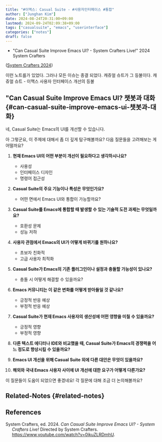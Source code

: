 ```yaml
---
title: "#이맥스: Casual Suite - #사용자인터페이스 #통합"
author: ["Junghan Kim"]
date: 2024-08-24T20:31:00+09:00
lastmod: 2024-09-24T02:09:38+09:00
tags: ["casualsuite", "emacs", "userinterface"]
categories: ["notes"]
draft: false
---
```


-   "Can Casual Suite Improve Emacs UI? - System Crafters Live!" 2024 System Crafters

(<a href="#citeproc_bib_item_1">System Crafters 2024</a>)

이런 노트를가 있었다. 그러나 모든 이슈는 종결 되었다. 캐쥬얼 슈트가 그 등불이다. 캐쥬얼 슈트 - 이맥스 사용자 인터페이스 개선의 등불


## "Can Casual Suite Improve Emacs UI? 챗봇과 대화 {#can-casual-suite-improve-emacs-ui-챗봇과-대화}

네, Casual Suite는 Emacs의 UI를 개선할 수 있습니다.

아 그렇군요, 이 주제에 대해서 좀 더 깊게 탐구해볼까요? 다음 질문들을 고려해보는 게 어떨까요?

1.  **현재 Emacs UI의 어떤 부분이 개선이 필요하다고 생각하시나요?**
    -   사용성
    -   인터페이스 디자인
    -   명령어 접근성

2.  **Casual Suite의 주요 기능이나 특성은 무엇인가요?**
    -   어떤 면에서 Emacs UI와 통합이 가능할까요?

3.  **Casual Suite를 Emacs에 통합할 때 발생할 수 있는 기술적 도전 과제는 무엇일까요?**
    -   호환성 문제
    -   성능 저하

4.  **사용자 관점에서 Emacs의 UI가 어떻게 바뀌기를 원하나요?**
    -   초보자 친화적
    -   고급 사용자 최적화

5.  **Casual Suite가 Emacs의 기존 플러그인이나 설정과 충돌할 가능성이 있나요?**
    -   충돌 시 어떻게 해결할 수 있을까요?

6.  **Emacs 커뮤니티는 이 같은 변화를 어떻게 받아들일 것 같나요?**
    -   긍정적 반응 예상
    -   부정적 반응 예상

7.  **Casual Suite가 현재 Emacs 사용자의 생산성에 어떤 영향을 미칠 수 있을까요?**
    -   긍정적 영향
    -   부정적 영향

8.  **다른 텍스트 에디터나 IDE와 비교했을 때, Casual Suite가 Emacs의 경쟁력을 어느 정도로 향상시킬 수 있을까요?**

9.  **Emacs UI 개선을 위해 Casual Suite 외에 다른 대안은 무엇이 있을까요?**

10. **해외와 국내 Emacs 사용자 사이에 UI 개선에 대한 요구가 어떻게 다른가요?**

이 질문들이 도움이 되었으면 좋겠네요! 각 질문에 대해 조금 더 논의해볼까요?


## Related-Notes {#related-notes}

## References

<style>.csl-entry{text-indent: -1.5em; margin-left: 1.5em;}</style><div class="csl-bib-body">
  <div class="csl-entry"><a id="citeproc_bib_item_1"></a>System Crafters, ed. 2024. <i>Can Casual Suite Improve Emacs UI? - System Crafters Live!</i> Directed by System Crafters. <a href="https://www.youtube.com/watch?v=0ikuZLRDmhU">https://www.youtube.com/watch?v=0ikuZLRDmhU</a>.</div>
</div>
